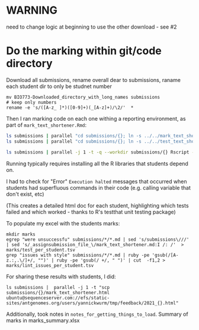 # WARNING

need to change logic at beginning to use the other download - see #2

# Do the marking within git/code directory 

Download all submissions, rename overall dear to submissions, raname each student dir to only be studnet number

```
mv BIO773-Downloaded_directory_with_long_names submissions
# keep only numbers
rename -e 's/([A-z_ ]*)([0-9]+)(_[A-z]+)/\2/'  *
```


Then I ran marking code on each one withing a reporting environment, as part of `mark_text_shortener.Rmd`:

```bash 
ls submissions | parallel "cd submissions/{}; ln -s ../../mark_text_shortener.Rmd"
ls submissions | parallel "cd submissions/{}; ln -s ../../test_text_shortener.R"

ls submissions | parallel -j 1 -t -q --workdir submissions/{} Rscript -e 'library(knitr); output = knit("mark_text_shortener.Rmd"); render(output, output_format = "html_document")'

```

Running typically requires installing all the R libraries that students depend on. 

I had to check for "Error"  `Execution halted` messages that occurred when students had superfluous commands in their code (e.g. calling variable that don't exist, etc)


(This creates a detailed html doc for each student, highlighting which tests failed and which worked - thanks to R's testthat unit testing package)



To populate my excel with the students marks:
```
mkdir marks
egrep "were unsuccessfu" submissions/*/*.md | sed 's/submissions\///' | sed 's/_assignsubmission_file_\/mark_text_shortener.md:I /: /'  > marks/test_per_student.tsv
grep "issues with style" submissions/*/*.md | ruby -pe 'gsub(/[A-z.:,.\/]+/, "")' | ruby -pe 'gsub(/ +/, " ")' | cut  -f1,2 > marks/lint_issues_per_student.tsv

```

For sharing these results with students, I did: 

```
ls submissions |  parallel -j 1 -t "scp submissions/{}/mark_text_shortener.html ubuntu@sequenceserver.com://efs/static-sites/antgenomes.org/users/yannickwurm/tmp/feedback/2021_{}.html"
```


Additionally, took notes in `notes_for_getting_things_to_load`. Summary of marks in marks_summary.xlsx








